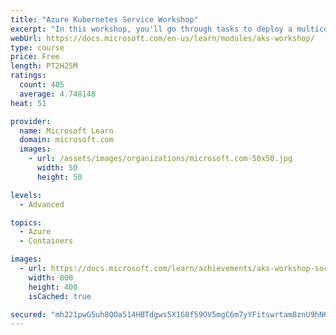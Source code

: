 ```yaml
---
title: "Azure Kubernetes Service Workshop"
excerpt: "In this workshop, you'll go through tasks to deploy a multicontainer application to Kubernetes on Azure Kubernetes Service (AKS)."
webUrl: https://docs.microsoft.com/en-us/learn/modules/aks-workshop/
type: course
price: Free
length: PT2H25M
ratings:
  count: 405
  average: 4.748148
heat: 51

provider:
  name: Microsoft Learn
  domain: microsoft.com
  images:
    - url: /assets/images/organizations/microsoft.com-50x50.jpg
      width: 50
      height: 50

levels:
  - Advanced

topics:
  - Azure
  - Containers

images:
  - url: https://docs.microsoft.com/learn/achievements/aks-workshop-social.png
    width: 800
    height: 400
    isCached: true

secured: "mh221pwG5uh8QOa514HBTdgws5X1G0f59OV5mgC6m7yYFitswrtam8znU9hN6QCRrqjyGHAuQnmtmsOatpKN6W/COfiwLdZyXMM61XPewUkPf1UbPeowHBVyU7W2B16DbYD/lfxqD95pUsVqXS3Vpt+h4Y96HgUwoGFxXzp7AikeC8mvO432YY0qUHxzKnxXvalMYls58yK/Qaz0ALi5MYpZLN0veAhs6EkEfrhLpfQ1E1DSa/KLwgvcb0rfgZOV72gBru21oOu4yxwqc8zq+lBTucfdBkm1fZBjHys3syTFrLGQjEIVyvKmlNpvDXjIfYJBkSw7T53ol9MBWCYHlsIshjtmHG20RaPK84fTRCUiodLntdQwKWLkviJ0zF4UwDdwTp9D+aV8xrYVJi7fYFvrFrRIEF6lY8SDlNsbVUo=;I4ZJLTHQH9dSe6Vw4d9cNQ=="
---
```


